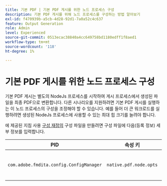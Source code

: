 ```yaml
---
title: 기본 PDF | 기본 PDF 게시를 위한 노드 프로세스 구성
description: 기본 PDF 게시를 위해 노드 프로세스를 구성하는 방법 알아보기
exl-id: f470939b-a5cb-4d28-92d1-7a0a52c4c637
feature: Output Generation
role: Admin
level: Experienced
source-git-commit: 0513ecac38840a4cc649758bd1180edff1f8aed1
workflow-type: tm+mt
source-wordcount: '118'
ht-degree: 1%

---
```


# 기본 PDF 게시를 위한 노드 프로세스 구성

기본 PDF 게시는 별도의 NodeJs 프로세스를 시작하여 게시 프로세스에서 생성된 파일을 최종 PDF으로 변환합니다. 다른 시나리오를 지원하려면 기본 PDF 게시를 실행하는 이 노드 프로세스의 구성을 조정해야 할 수 있습니다. 예를 들어 더 큰 워크로드를 실행하려면 생성된 NodeJs 프로세스에 사용할 수 있는 최대 힙 크기를 늘려야 합니다.

에 제공된 지침 사용 [구성 재정의](../cs-install-guide/download-install-additional-config-override.md) 구성 파일을 만들려면 구성 파일에 다음(등록 정보) 세부 정보를 입력합니다.

| PID | 속성 키 | 속성 값 |
|---|---|---|
| `com.adobe.fmdita.config.ConfigManager` | `native.pdf.node.opts` | 표준을 설정할 문자열 값 `NODE_OPTIONS`.<BR> 기본값: &quot;&quot; |
